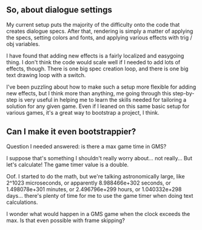 ## So, about dialogue settings

My current setup puts the majority of the difficulty onto the code that creates dialogue specs. After that, rendering is simply a matter of applying the specs, setting colors and fonts, and applying various effects with trig / obj variables.

I have found that adding new effects is a fairly localized and easygoing thing. I don't think the code would scale well if I needed to add lots of effects, though. There is one big spec creation loop, and there is one big text drawing loop with a switch.

I've been puzzling about how to make such a setup more flexible for adding new effects, but I think more than anything, me going through this step-by-step is very useful in helping me to learn the skills needed for tailoring a solution for any given game. Even if I leaned on this same basic setup for various games, it's a great way to bootstrap a project, I think.

## Can I make it even bootstrappier?

Question I needed answered: is there a max game time in GMS?

I suppose that's something I shouldn't really worry about... not really... But let's calculate! The game timer value is a double.

Oof. I started to do the math, but we're talking astronomically large, like 2^1023 microseconds, or apparently 8.988466e+302 seconds, or 1.498078e+301 minutes, or 2.496796e+299 hours, or 1.040332e+298 days... there's plenty of time for me to use the game timer when doing text calculations.

I wonder what would happen in a GMS game when the clock exceeds the max. Is that even possible with frame skipping?

